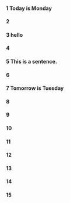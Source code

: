 #### 1 Today is Monday
#### 2
#### 3 hello
#### 4
#### 5 This is a sentence.
#### 6
#### 7 Tomorrow is Tuesday
#### 8
#### 9
#### 10
#### 11
#### 12
#### 13
#### 14
#### 15